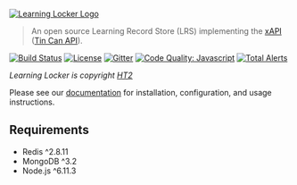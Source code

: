 [![Learning Locker Logo](https://i.imgur.com/hP1yFKL.png)](http://learninglocker.net)
> An open source Learning Record Store (LRS) implementing the [xAPI](https://github.com/adlnet/xAPI-Spec/blob/master/xAPI.md) ([Tin Can API](http://tincanapi.com/)).

[![Build Status](https://travis-ci.org/LearningLocker/learninglocker.svg?branch=master)](https://travis-ci.org/LearningLocker/learninglocker)
[![License](https://poser.pugx.org/learninglocker/learninglocker/license.svg)](http://opensource.org/licenses/GPL-3.0)
[![Gitter](https://badges.gitter.im/Join%20Chat.svg)](https://gitter.im/LearningLocker/learninglocker?utm_source=badge&utm_medium=badge&utm_campaign=pr-badge&utm_content=badge)
[![Code Quality: Javascript](https://img.shields.io/lgtm/grade/javascript/g/LearningLocker/learninglocker.svg?logo=lgtm&logoWidth=18)](https://lgtm.com/projects/g/LearningLocker/learninglocker/context:javascript)
[![Total Alerts](https://img.shields.io/lgtm/alerts/g/LearningLocker/learninglocker.svg?logo=lgtm&logoWidth=18)](https://lgtm.com/projects/g/LearningLocker/learninglocker/alerts)

*Learning Locker is copyright [HT2](http://ht2.co.uk)*

Please see our [documentation](http://docs.learninglocker.net) for installation, configuration, and usage instructions.

## Requirements
- Redis ^2.8.11
- MongoDB ^3.2
- Node.js ^6.11.3
